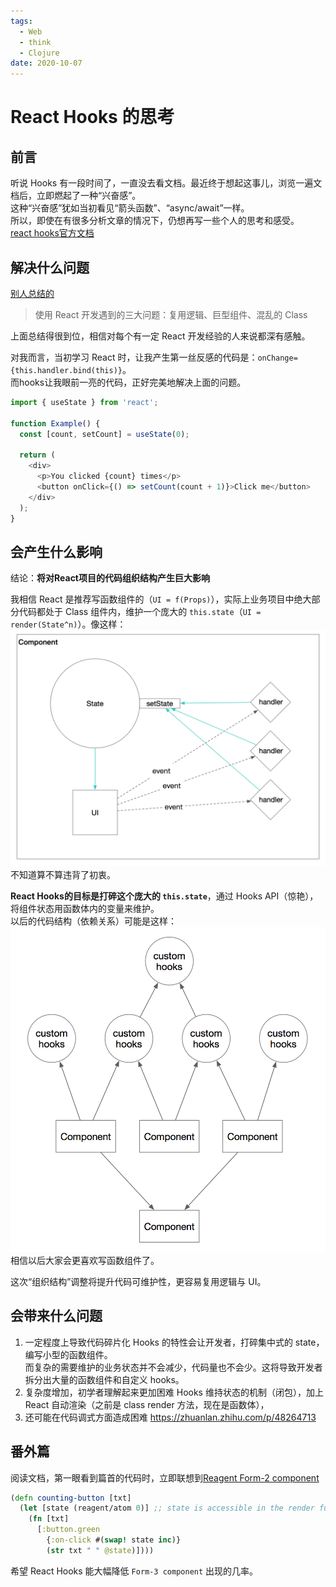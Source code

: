 ```yaml
---
tags:
  - Web
  - think
  - Clojure
date: 2020-10-07
---
```


# React Hooks 的思考

## 前言
听说 Hooks 有一段时间了，一直没去看文档。最近终于想起这事儿，浏览一遍文档后，立即燃起了一种“兴奋感”。  
这种“兴奋感”犹如当初看见“箭头函数”、“async/await”一样。  
所以，即使在有很多分析文章的情况下，仍想再写一些个人的思考和感受。  
[react hooks官方文档](https://reactjs.org/docs/hooks-intro.html)


## 解决什么问题
[别人总结的](https://medium.com/@max80713/%E6%96%B0%E4%B8%80%E4%BB%A3-react-api-react-hooks-78c76a378f7b)
> 使用 React 开发遇到的三大问题：复用逻辑、巨型组件、混乱的 Class

上面总结得很到位，相信对每个有一定 React 开发经验的人来说都深有感触。  

对我而言，当初学习 React 时，让我产生第一丝反感的代码是：`onChange={this.handler.bind(this)}`。  
而hooks让我眼前一亮的代码，正好完美地解决上面的问题。  
```js
import { useState } from 'react';

function Example() {
  const [count, setCount] = useState(0);

  return (
    <div>
      <p>You clicked {count} times</p>
      <button onClick={() => setCount(count + 1)}>Click me</button>
    </div>
  );
}
```

## 会产生什么影响
结论：**将对React项目的代码组织结构产生巨大影响**  

我相信 React 是推荐写函数组件的（`UI = f(Props)`），实际上业务项目中绝大部分代码都处于 Class 组件内，维护一个庞大的 `this.state`（`UI = render(State^n)`）。像这样：  
![](./comp.png)  
不知道算不算违背了初衷。  

**React Hooks的目标是打碎这个庞大的 `this.state`**，通过 Hooks API（惊艳），将组件状态用函数体内的变量来维护。  
以后的代码结构（依赖关系）可能是这样：  
![](./comp-hooks.png)  
相信以后大家会更喜欢写函数组件了。  

这次“组织结构”调整将提升代码可维护性，更容易复用逻辑与 UI。  

## 会带来什么问题
1. 一定程度上导致代码碎片化
  Hooks 的特性会让开发者，打碎集中式的 state，编写小型的函数组件。  
  而复杂的需要维护的业务状态并不会减少，代码量也不会少。这将导致开发者拆分出大量的函数组件和自定义 hooks。  
2. 复杂度增加，初学者理解起来更加困难
  Hooks 维持状态的机制（闭包），加上 React 自动渲染（之前是 class render 方法，现在是函数体）， 
3. 还可能在代码调式方面造成困难 https://zhuanlan.zhihu.com/p/48264713  

## 番外篇
阅读文档，第一眼看到篇首的代码时，立即联想到[Reagent Form-2 component](https://purelyfunctional.tv/guide/reagent/#form-2)  
```clojure
(defn counting-button [txt]
  (let [state (reagent/atom 0)] ;; state is accessible in the render function
    (fn [txt]
      [:button.green
        {:on-click #(swap! state inc)}
        (str txt " " @state)])))
```

希望 React Hooks 能大幅降低 `Form-3 component` 出现的几率。  
